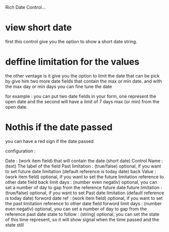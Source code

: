 Rich Date Control...

# view short date
first this control give you the option to show a short date string.

# deffine limitation for the values
the other ventage is it give you the option to limit the date that can be pick
by give him two more date fields that contain the max or min date.
and with the max day or min days you can fine tune the date

for example :
you can put two date fields in your form, one represent the open date
and the second will have a limit of 7 days max (or min) from the open date.

# Nothis if the date passed
you can have a red sign if the date passed


configuration :

Date : (work item field) that will contain the date (short date)
Control Name : (text) The label of the field
Past limitation : (true/false) optional, if you want to set future date limitation (default reference is today date)
back Value : (work item field) optional, if you want to set the future limitation reference to other date field
back limit days : (number even negativ) optional, you can set a number of day to gap from the reference future date
future limitation : (true/false) optional, if you want to set Past date limitation (default reference is today date)
forword date ref : (work item field) optional, if you want to set the past limitation reference to other date field
forword limit days : (number even negativ) optional, you can set a number of day to gap from the reference past date
state to follow : (string) optional, you can set the state of this time represent, so it will show signal when the time passed and the state still

